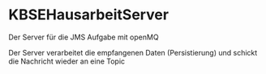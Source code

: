 # KBSEHausarbeitServer
Der Server für die JMS Aufgabe mit openMQ

Der Server verarbeitet die empfangenen Daten (Persistierung) und schickt die Nachricht wieder an eine Topic

